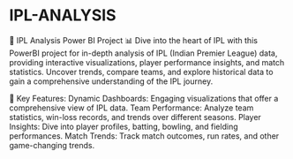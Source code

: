 # IPL-ANALYSIS

🏏 IPL Analysis Power BI Project 📊
Dive into the heart of IPL with this PowerBI project for in-depth analysis of IPL (Indian Premier League) data, providing interactive visualizations, player performance insights, and match statistics. Uncover trends, compare teams, and explore historical data to gain a comprehensive understanding of the IPL journey.

🚀 Key Features:
Dynamic Dashboards: Engaging visualizations that offer a comprehensive view of IPL data.
Team Performance: Analyze team statistics, win-loss records, and trends over different seasons.
Player Insights: Dive into player profiles, batting, bowling, and fielding performances.
Match Trends: Track match outcomes, run rates, and other game-changing trends.
